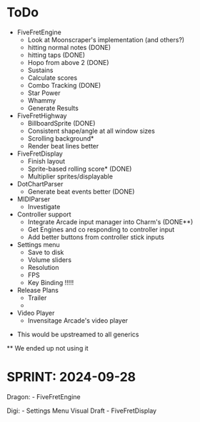 # ToDo
- FiveFretEngine
    - Look at Moonscraper's implementation (and others?)
    - hitting normal notes (DONE)
    - hitting taps (DONE)
    - Hopo from above 2 (DONE)
    - Sustains
    - Calculate scores
    - Combo Tracking (DONE)
    - Star Power
    - Whammy
    - Generate Results
- FiveFretHighway
    - BillboardSprite (DONE)
    - Consistent shape/angle at all window sizes
    - Scrolling background*
    - Render beat lines better
- FiveFretDisplay
    - Finish layout
    - Sprite-based rolling score* (DONE)
    - Multiplier sprites/displayable
- DotChartParser
    - Generate beat events better (DONE)
- MIDIParser
    - Investigate
- Controller support
    - Integrate Arcade input manager into Charm's (DONE**)
    - Get Engines and co responding to controller input
    - Add better buttons from controller stick inputs
- Settings menu
    - Save to disk
    - Volume sliders
    - Resolution
    - FPS
    - Key Binding !!!!!
- Release Plans
    - Trailer
    - 
- Video Player
    - Invensitage Arcade's video player

* This would be upstreamed to all generics

** We ended up not using it

# SPRINT: 2024-09-28
Dragon:
    - FiveFretEngine

Digi:
    - Settings Menu Visual Draft
    - FiveFretDisplay